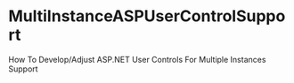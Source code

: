 # MultiInstanceASPUserControlSupport
How To Develop/Adjust ASP.NET User Controls For Multiple Instances Support
